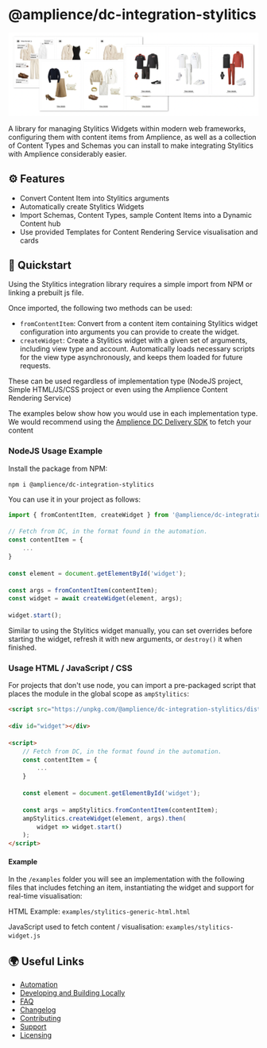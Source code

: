 # @amplience/dc-integration-stylitics

![Stylitics Widgets)](./docs/media/stylitics-main.png)

A library for managing Stylitics Widgets within modern web frameworks, configuring them with content items from Amplience, as well as a collection of Content Types and Schemas you can install to make integrating Stylitics with Amplience considerably easier.

## ⚙️ Features
- Convert Content Item into Stylitics arguments
- Automatically create Stylitics Widgets
- Import Schemas, Content Types, sample Content Items into a Dynamic Content hub
- Use provided Templates for Content Rendering Service visualisation and cards

## 🏁 Quickstart

Using the Stylitics integration library requires a simple import from NPM or linking a prebuilt js file.

Once imported, the following two methods can be used:

- `fromContentItem`: Convert from a content item containing Stylitics widget configuration into arguments you can provide to create the widget.
- `createWidget`: Create a Stylitics widget with a given set of arguments, including view type and account. Automatically loads necessary scripts for the view type asynchronously, and keeps them loaded for future requests.

These can be used regardless of implementation type (NodeJS project, Simple HTML/JS/CSS project or even using the Amplience Content Rendering Service)

The examples below show how you would use in each implementation type. We would recommend using the [Amplience DC Delivery SDK](https://github.com/amplience/dc-delivery-sdk-js) to fetch your content

### NodeJS Usage Example

Install the package from NPM:

`npm i @amplience/dc-integration-stylitics`

You can use it in your project as follows:

```typescript
import { fromContentItem, createWidget } from '@amplience/dc-integration-stylitics';

// Fetch from DC, in the format found in the automation.
const contentItem = {
    ...
}

const element = document.getElementById('widget');

const args = fromContentItem(contentItem);
const widget = await createWidget(element, args);

widget.start();
```

Similar to using the Stylitics widget manually, you can set overrides before starting the widget, refresh it with new arguments, or `destroy()` it when finished.

### Usage HTML / JavaScript / CSS
For projects that don't use node, you can import a pre-packaged script that places the module in the global scope as `ampStylitics`:

```html
<script src="https://unpkg.com/@amplience/dc-integration-stylitics/dist/ampStylitics.browser.umd.min.js"></script>

<div id="widget"></div>

<script>
    // Fetch from DC, in the format found in the automation.
    const contentItem = {
        ...
    }

    const element = document.getElementById('widget');

    const args = ampStylitics.fromContentItem(contentItem);
    ampStylitics.createWidget(element, args).then(
        widget => widget.start()
    );
</script>
```

#### Example

In the `/examples` folder you will see an implementation with the following files that includes fetching an item, instantiating the widget and support for real-time visualisation:

HTML Example: `examples/stylitics-generic-html.html`

JavaScript used to fetch content / visualisation: `examples/stylitics-widget.js`


## 🌍 Useful Links
- [Automation](./docs/automation.md)
- [Developing and Building Locally](./docs/developing+building+locally.md)
- [FAQ](./docs/faq.md)
- [Changelog](./CHANGELOG.md) 
- [Contributing](./CONTRIBUTING.md)
- [Support](./support.md)
- [Licensing](./LICENSE)
